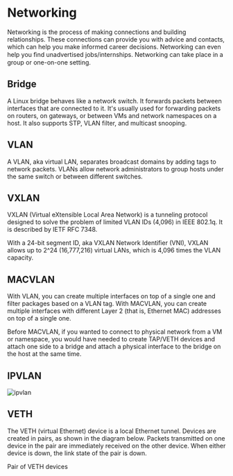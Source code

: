 # Networking
Networking is the process of making connections and building relationships. These connections can provide you with advice and contacts, which can help you make informed career decisions. Networking can even help you ﬁnd unadvertised jobs/internships. Networking can take place in a group or one-on-one setting.
## Bridge
A Linux bridge behaves like a network switch. It forwards packets between interfaces that are connected to it. It's usually used for forwarding packets on routers, on gateways, or between VMs and network namespaces on a host. It also supports STP, VLAN filter, and multicast snooping.
## VLAN
A VLAN, aka virtual LAN, separates broadcast domains by adding tags to network packets. VLANs allow network administrators to group hosts under the same switch or between different switches.
## VXLAN
VXLAN (Virtual eXtensible Local Area Network) is a tunneling protocol designed to solve the problem of limited VLAN IDs (4,096) in IEEE 802.1q. It is described by IETF RFC 7348.

With a 24-bit segment ID, aka VXLAN Network Identifier (VNI), VXLAN allows up to 2^24 (16,777,216) virtual LANs, which is 4,096 times the VLAN capacity.
## MACVLAN
With VLAN, you can create multiple interfaces on top of a single one and filter packages based on a VLAN tag. With MACVLAN, you can create multiple interfaces with different Layer 2 (that is, Ethernet MAC) addresses on top of a single one.

Before MACVLAN, if you wanted to connect to physical network from a VM or namespace, you would have needed to create TAP/VETH devices and attach one side to a bridge and attach a physical interface to the bridge on the host at the same time.
## IPVLAN
![ipvlan](https://github.com/user-attachments/assets/a9af96ad-f516-4c04-86b6-f9bf025a7239)
## VETH
The VETH (virtual Ethernet) device is a local Ethernet tunnel. Devices are created in pairs, as shown in the diagram below.
Packets transmitted on one device in the pair are immediately received on the other device. When either device is down, the link state of the pair is down.

Pair of VETH devices
